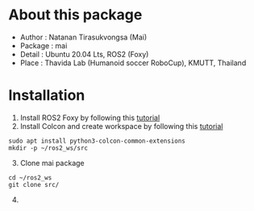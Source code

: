 # About this package
* Author : Natanan Tirasukvongsa (Mai)
* Package : mai
* Detail : Ubuntu 20.04 Lts, ROS2 (Foxy)
* Place : Thavida Lab (Humanoid soccer RoboCup), KMUTT, Thailand

# Installation
1. Install ROS2 Foxy by following this [tutorial](https://docs.ros.org/en/foxy/Installation.html)
2. Install Colcon and create workspace by following this [tutorial](https://docs.ros.org/en/foxy/Tutorials/Beginner-Client-Libraries/Colcon-Tutorial.html)
```
sudo apt install python3-colcon-common-extensions
mkdir -p ~/ros2_ws/src
```
3. Clone mai package

```
cd ~/ros2_ws
git clone src/
```
4. 
